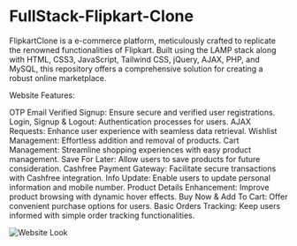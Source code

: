 # FullStack-Flipkart-Clone
 FlipkartClone is a e-commerce platform, meticulously crafted to replicate the renowned functionalities of Flipkart. Built using the LAMP stack along with HTML, CSS3, JavaScript, Tailwind CSS, jQuery, AJAX, PHP, and MySQL, this repository offers a comprehensive solution for creating a robust online marketplace.

Website Features:

OTP Email Verified Signup: Ensure secure and verified user registrations.
Login, Signup & Logout: Authentication processes for users.
AJAX Requests: Enhance user experience with seamless data retrieval.
Wishlist Management: Effortless addition and removal of products.
Cart Management: Streamline shopping experiences with easy product management.
Save For Later: Allow users to save products for future consideration.
Cashfree Payment Gateway: Facilitate secure transactions with Cashfree integration.
Info Update: Enable users to update personal information and mobile number.
Product Details Enhancement: Improve product browsing with dynamic hover effects.
Buy Now & Add To Cart: Offer convenient purchase options for users.
Basic Orders Tracking: Keep users informed with simple order tracking functionalities.

![Website Look](https://github.com/LakshayD02/FullStack-Flipkart-Clone/Website.png)
